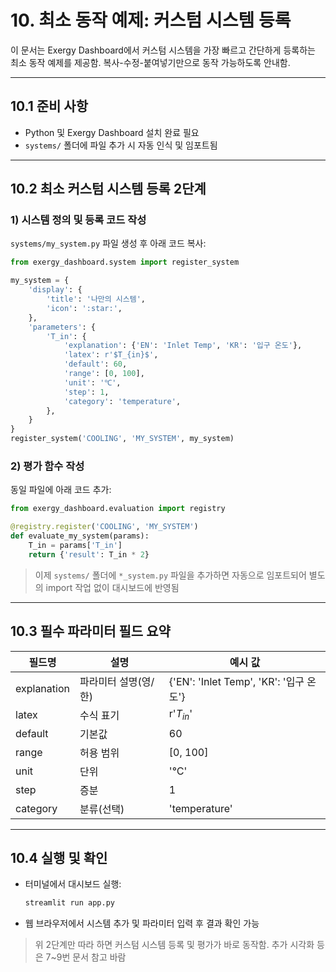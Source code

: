 # 10. 최소 동작 예제: 커스텀 시스템 등록

이 문서는 Exergy Dashboard에서 커스텀 시스템을 가장 빠르고 간단하게 등록하는 최소 동작 예제를 제공함. 복사-수정-붙여넣기만으로 동작 가능하도록 안내함.

---

## 10.1 준비 사항
- Python 및 Exergy Dashboard 설치 완료 필요
- `systems/` 폴더에 파일 추가 시 자동 인식 및 임포트됨

---

## 10.2 최소 커스텀 시스템 등록 2단계

### 1) 시스템 정의 및 등록 코드 작성
`systems/my_system.py` 파일 생성 후 아래 코드 복사:

```python
from exergy_dashboard.system import register_system

my_system = {
    'display': {
        'title': '나만의 시스템',
        'icon': ':star:',
    },
    'parameters': {
        'T_in': {
            'explanation': {'EN': 'Inlet Temp', 'KR': '입구 온도'},
            'latex': r'$T_{in}$',
            'default': 60,
            'range': [0, 100],
            'unit': '℃',
            'step': 1,
            'category': 'temperature',
        },
    }
}
register_system('COOLING', 'MY_SYSTEM', my_system)
```

### 2) 평가 함수 작성
동일 파일에 아래 코드 추가:

```python
from exergy_dashboard.evaluation import registry

@registry.register('COOLING', 'MY_SYSTEM')
def evaluate_my_system(params):
    T_in = params['T_in']
    return {'result': T_in * 2}
```

> 이제 `systems/` 폴더에 `*_system.py` 파일을 추가하면 자동으로 임포트되어 별도의 import 작업 없이 대시보드에 반영됨

---

## 10.3 필수 파라미터 필드 요약

| 필드명        | 설명                | 예시 값         |
|---------------|---------------------|-----------------|
| explanation   | 파라미터 설명(영/한) | {'EN': 'Inlet Temp', 'KR': '입구 온도'} |
| latex         | 수식 표기           | r'$T_{in}$'     |
| default       | 기본값              | 60              |
| range         | 허용 범위           | [0, 100]        |
| unit          | 단위                | '℃'             |
| step          | 증분                | 1               |
| category      | 분류(선택)          | 'temperature'   |

---

## 10.4 실행 및 확인
- 터미널에서 대시보드 실행:
  ```bash
  streamlit run app.py
  ```
- 웹 브라우저에서 시스템 추가 및 파라미터 입력 후 결과 확인 가능

> 위 2단계만 따라 하면 커스텀 시스템 등록 및 평가가 바로 동작함. 추가 시각화 등은 7~9번 문서 참고 바람 